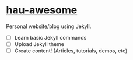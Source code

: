 # [hau-awesome](https://hhau01.github.io/hau-awesome/)
Personal website/blog using Jekyll.
- [ ] Learn basic Jekyll commands
- [ ] Upload Jekyll theme
- [ ] Create content! (Articles, tutorials, demos, etc)

